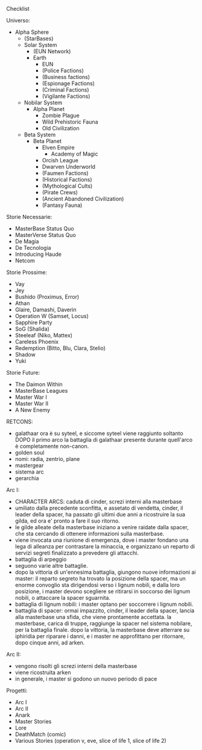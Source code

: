 Checklist

Universo:
- Alpha Sphere
	- (StarBases)
	- Solar System
		- (EUN Network)
		- Earth
			- EUN
			- (Police Factions)
			- (Business factions)
			- (Espionage Factions)
			- (Criminal Factions)
			- (Vigilante Factions)
	- Nobilar System
		- Alpha Planet
			- Zombie Plague
			- Wild Prehistoric Fauna
			- Old Civilization
	- Beta System
		- Beta Planet
			- Elven Empire
				- Academy of Magic
			- Orcish League
			- Dwarven Underworld
			- (Faumen Factions)
			- (Historical Factions)
			- (Mythological Cults)
			- (Pirate Crews)
			- (Ancient Abandoned Civilization)
			- (Fantasy Fauna)

Storie Necessarie:
 - MasterBase Status Quo
 - MasterVerse Status Quo
 - De Magia
 - De Tecnologia
 - Introducing Haude
 - Netcom

Storie Prossime:
 - Vay
 - Jey
 - Bushido (Proximus, Error)
 - Athan
 - Glaire, Damashi, Daverin
 - Operation W (Samset, Locus)
 - Sapphire Party
 - SoG (Shalida)
 - Steeleaf (Niko, Mattex)
 - Careless Phoenix
 - Redemption (Bitto, Blu, Clara, Stelio)
 - Shadow
 - Yuki

Storie Future:
 - The Daimon Within
 - MasterBase Leagues
 - Master War I
 - Master War II
 - A New Enemy


RETCONS:
 - galathaar ora è su syteel, e siccome syteel viene raggiunto soltanto DOPO il primo arco la battaglia di galathaar presente durante quell'arco è completamente non-canon.
 - golden soul
 - nomi: radia, zentrio, plane
 - mastergear
 - sistema arc
 - gerarchia


Arc I:

 - CHARACTER ARCS: caduta di cinder, screzi interni alla masterbase
 - umiliato dalla precedente sconfitta, e assetato di vendetta, cinder, il leader della spacer, ha passato gli ultimi due anni a ricostruire la sua gilda, ed ora e' pronto a fare il suo ritorno.
 - le gilde alleate della masterbase iniziano a venire raidate dalla spacer, che sta cercando di ottenere informazioni sulla masterbase.
 - viene invocata una riunione di emergenza, dove i master fondano una lega di alleanza per contrastare la minaccia, e organizzano un reparto di servizi segreti finalizzato a prevedere gli attacchi.
 - battaglia di arpeggio
 - seguono varie altre battaglie.
 - dopo la vittoria di un'ennesima battaglia, giungono nuove informazioni ai master: il reparto segreto ha trovato la posizione della spacer, ma un enorme convoglio sta dirigendosi verso i lignum nobili, e dalla loro posizione, i master devono scegliere se ritirarsi in soccorso dei lignum nobili, o attaccare la spacer sguarnita.
 - battaglia di lignum nobili: i master optano per soccorrere i lignum nobili.
 - battaglia di spacer: ormai impazzito, cinder, il leader della spacer, lancia alla masterbase una sfida, che viene prontamente accettata. la masterbase, carica di truppe, raggiunge la spacer nel sistema nobilare, per la battaglia finale. dopo la vittoria, la masterbase deve atterrare su iphiridia per riparare i danni, e i master ne approfittano per ritornare, dopo cinque anni, ad arken.

Arc II:

 - vengono risolti gli screzi interni della masterbase
 - viene ricostruita arken
 - in generale, i master si godono un nuovo periodo di pace


Progetti:
 - Arc I
 - Arc II
 - Anark
 - Master Stories
 - Lore
 - DeathMatch (comic)
 - Various Stories (operation v, eve, slice of life 1, slice of life 2)